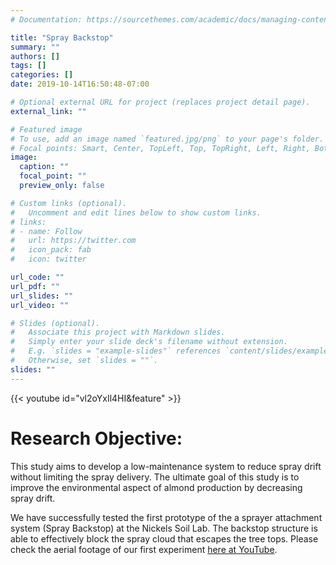```yaml
---
# Documentation: https://sourcethemes.com/academic/docs/managing-content/

title: "Spray Backstop"
summary: ""
authors: []
tags: []
categories: []
date: 2019-10-14T16:50:48-07:00

# Optional external URL for project (replaces project detail page).
external_link: ""

# Featured image
# To use, add an image named `featured.jpg/png` to your page's folder.
# Focal points: Smart, Center, TopLeft, Top, TopRight, Left, Right, BottomLeft, Bottom, BottomRight.
image:
  caption: ""
  focal_point: ""
  preview_only: false

# Custom links (optional).
#   Uncomment and edit lines below to show custom links.
# links:
# - name: Follow
#   url: https://twitter.com
#   icon_pack: fab
#   icon: twitter

url_code: ""
url_pdf: ""
url_slides: ""
url_video: ""

# Slides (optional).
#   Associate this project with Markdown slides.
#   Simply enter your slide deck's filename without extension.
#   E.g. `slides = "example-slides"` references `content/slides/example-slides.md`.
#   Otherwise, set `slides = ""`.
slides: ""
---
```


{{< youtube id="vl2oYxIl4HI&feature" >}}

# Research Objective:

This study aims to develop a low-maintenance system to reduce spray drift without limiting the spray delivery. The ultimate goal of this study is to improve the environmental aspect of almond production by decreasing spray drift. 

We have successfully tested the first prototype of the a sprayer attachment system (Spray Backstop) at the Nickels Soil Lab. The backstop structure is able to effectively block the spray cloud that escapes the tree tops. Please check the aerial footage of our first experiment [here at YouTube](https://www.youtube.com/watch?time_continue=2&v=vl2oYxIl4HI&feature=emb_logo).

